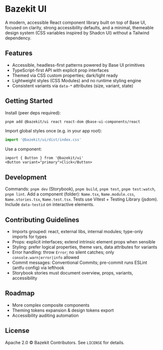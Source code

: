 # Bazekit UI

A modern, accessible React component library built on top of Base UI, focused on clarity, strong accessibility defaults, and a minimal, themeable design system (CSS variables inspired by Shadcn UI) without a Tailwind dependency.

## Features
- Accessible, headless-first patterns powered by Base UI primitives
- TypeScript-first API with explicit prop interfaces
- Themed via CSS custom properties; dark/light ready
- Lightweight styles (CSS Modules) and no runtime styling engine
- Consistent variants via `data-*` attributes (size, variant, state)

## Getting Started
Install (peer deps required):
```bash
pnpm add @bazekit/ui react react-dom @base-ui-components/react
```
Import global styles once (e.g. in your app root):
```ts
import '@bazekit/ui/dist/index.css'
```
Use a component:
```tsx
import { Button } from '@bazekit/ui'
<Button variant="primary">Click</Button>
```

## Development
Commands: `pnpm dev` (Storybook), `pnpm build`, `pnpm test`, `pnpm test:watch`, `pnpm lint`.
Add a component (folder): `Name.tsx`, `Name.module.css`, `Name.stories.tsx`, `Name.test.tsx`.
Tests use Vitest + Testing Library (jsdom). Include `data-testid` on interactive elements.

## Contributing Guidelines
- Imports grouped: react, external libs, internal modules; type-only imports for types
- Props: explicit interfaces; extend intrinsic element props when sensible
- Styling: prefer logical properties, theme vars, data attributes for variants
- Error handling: throw `Error`; no silent catches; only `console.warn|error|info` allowed
- Commit messages: Conventional Commits; pre-commit runs ESLint (antfu config) via lefthook
- Storybook stories must document overview, props, variants, accessibility

## Roadmap
- More complex composite components
- Theming tokens expansion & design tokens export
- Accessibility auditing automation

## License
Apache 2.0 © Bazekit Contributors. See `LICENSE` for details.

